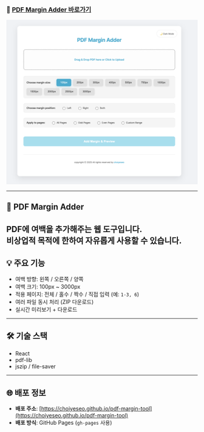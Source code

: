 ### 🔗 [**PDF Margin Adder 바로가기**](https://choiyeseo.github.io/pdf-margin-tool/)

![Preview Screenshot](public/preview.png)

---

## 📄 PDF Margin Adder

PDF에 여백을 추가해주는 웹 도구입니다.  
비상업적 목적에 한하여 자유롭게 사용할 수 있습니다.  
---

## 💡 주요 기능

- 여백 방향: 왼쪽 / 오른쪽 / 양쪽
- 여백 크기: 100px ~ 3000px
- 적용 페이지: 전체 / 홀수 / 짝수 / 직접 입력 (예: `1-3, 6`)
- 여러 파일 동시 처리 (ZIP 다운로드)
- 실시간 미리보기 + 다운로드

---

## 🛠 기술 스택

- React
- pdf-lib
- jszip / file-saver

---

## 🌐 배포 정보

- **배포 주소**: [https://choiyeseo.github.io/pdf-margin-tool](https://choiyeseo.github.io/pdf-margin-tool)
- **배포 방식**: GitHub Pages (`gh-pages` 사용)

